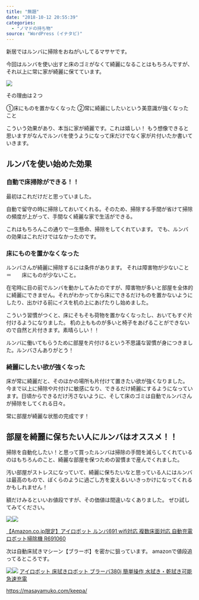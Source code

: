 ```yaml
---
title: "無題"
date: "2018-10-12 20:55:39"
categories:
  - "ノマドの持ち物"
source: "WordPress (イナタビ)"
---
```


新居ではルンバに掃除をおねがいしてるマサヤです。

今回はルンバを使い出すと床のゴミがなくて綺麗になることはもちろんですが、それ以上に常に家が綺麗に保てています。

![](https://masayamuko.com/wp/wp-content/uploads/2018/10/IMG_4279-1024x944.jpg)

その理由は２つ

①床にものを置かなくなった
②常に綺麗にしたいという美意識が強くなったこと

こういう効果があり、本当に家が綺麗です。これは嬉しい！
もう想像できると思いますがなんでルンバを使うようになって床だけでなく家が片付いたか書いていきます。

## ルンバを使い始めた効果

### 自動で床掃除ができる！！

最初はこれだけだと思っていました。

自動で留守の時に掃除しておいてくれる。そのため、掃除する手間が省けて掃除の頻度が上がって、手間なく綺麗な家で生活ができる。

これはもちろんこの通りで一生懸命、掃除をしてくれています。
でも、ルンバの効果はこれだけではなかったのです。

### 床にものを置かなくなった

ルンバさんが綺麗に掃除するには条件があります。
それは障害物が少ないこと　　＝　　床にものが少ないこと。

在宅時に目の前でルンバを動かしてみたのですが、障害物が多いと部屋を全体的に綺麗にできません。それがわかってから床にできるだけものを置かないようにしたり、出かける前にイスを机の上にあげたりし始めました。

こういう習慣がつくと、床にそもそも荷物を置かなくなったし、おいてもすぐ片付けるようになりました。
机の上もものが多いと椅子をあげることができないので自然と片付きます。素晴らしい！！

ルンバに働いてもらうために部屋を片付けるという不思議な習慣が身につきました。ルンバさんありがとう！

### 綺麗にしたい欲が強くなった

床が常に綺麗だと、そのほかの場所も片付けて置きたい欲が強くなりました。
今まで以上に掃除や片付けに敏感になり、できるだけ綺麗にするようになっています。日頃からできるだけ汚さないように、そして床のゴミは自動でルンバさんが掃除をしてくれる日々。

常に部屋が綺麗な状態の完成です！

## 部屋を綺麗に保ちたい人にルンバはオススメ！！

掃除を自動化したい！と思って買ったルンバは掃除の手間を減らしてくれているのはもちろんのこと、綺麗な部屋を保つための習慣まで産んでくれました。

汚い部屋がストレスになっていて、綺麗に保ちたいなと思っている人にはルンバは最高のもので、ぼくらのように過ごし方を変えるいいきっかけになってくれるかもしれません！

額だけみるといいお値段ですが、その価値は間違いなくありました。
ぜひ試してみてください。

[![](//ws-fe.amazon-adsystem.com/widgets/q?_encoding=UTF8&ASIN=B079P47RKF&Format=_SL250_&ID=AsinImage&MarketPlace=JP&ServiceVersion=20070822&WS=1&tag=masaya041-22&language=ja_JP)](https://www.amazon.co.jp/%E3%80%90Amazon-co-jp%E9%99%90%E5%AE%9A%E3%80%91%E3%82%A2%E3%82%A4%E3%83%AD%E3%83%9C%E3%83%83%E3%83%88-%E3%83%AB%E3%83%B3%E3%83%90691-wifi%E5%AF%BE%E5%BF%9C-%E3%83%AD%E3%83%9C%E3%83%83%E3%83%88%E6%8E%83%E9%99%A4%E6%A9%9F-R691060/dp/B079P47RKF/ref=as_li_ss_il?ie=UTF8&qid=1539347847&sr=8-6&keywords=%E3%83%AB%E3%83%B3%E3%83%90&linkCode=li3&tag=masaya041-22&linkId=c4c1ac040bf57676904a9d09a8cce733&language=ja_JP)![](https://ir-jp.amazon-adsystem.com/e/ir?t=masaya041-22&language=ja_JP&l=li3&o=9&a=B079P47RKF)

[【Amazon.co.jp限定】アイロボット ルンバ691 wifi対応 複数床面対応 自動充電 ロボット掃除機 R691060](https://amzn.to/2OkbikF)

次は自動床拭きマシーン【ブラーボ】を密かに狙っています。
amazonで値段追ってるところです。

[![](//ws-fe.amazon-adsystem.com/widgets/q?_encoding=UTF8&ASIN=B00RT24YO0&Format=_SL250_&ID=AsinImage&MarketPlace=JP&ServiceVersion=20070822&WS=1&tag=masaya041-22&language=ja_JP)](https://www.amazon.co.jp/%E3%82%A2%E3%82%A4%E3%83%AD%E3%83%9C%E3%83%83%E3%83%88-%E5%BA%8A%E6%8B%AD%E3%81%8D%E3%83%AD%E3%83%9C%E3%83%83%E3%83%88-%E3%83%96%E3%83%A9%E3%83%BC%E3%83%90380j-%E6%B0%B4%E6%8B%AD%E3%81%8D%E3%83%BB%E4%B9%BE%E6%8B%AD%E3%81%8D%E5%8F%AF%E8%83%BD-B380065/dp/B00RT24YO0/ref=as_li_ss_il?ie=UTF8&qid=1539348314&sr=8-1&keywords=%E3%83%96%E3%83%A9%E3%83%BC%E3%83%9C&linkCode=li3&tag=masaya041-22&linkId=8aed297ad59456bb4fe466f8d65c6c64&language=ja_JP)![](https://ir-jp.amazon-adsystem.com/e/ir?t=masaya041-22&language=ja_JP&l=li3&o=9&a=B00RT24YO0)
[アイロボット 床拭きロボット ブラーバ380j 簡単操作 水拭き・乾拭き可能 急速充電](https://amzn.to/2Op2rOV) 

https://masayamuko.com/keepa/